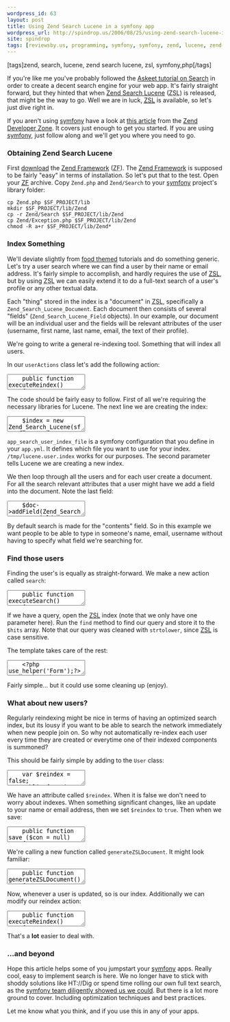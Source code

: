 ```yaml
---
wordpress_id: 63
layout: post
title: Using Zend Search Lucene in a symfony app
wordpress_url: http://spindrop.us/2006/08/25/using-zend-search-lucene-in-a-symfony-app/
site: spindrop
tags: [reviewsby.us, programming, symfony, symfony, zend, lucene, zend-search-lucene, php, search]
---
```

[tags]zend, search, lucene, zend search lucene, zsl, symfony,php[/tags]

[a21]: http://symfony-project.com/askeet/21
[zsl]: http://framework.zend.com/manual/en/zend.search.html
[symfony]: http://symfony-project.com/
[zdz1]: http://devzone.zend.com/node/view/id/91 "Roll Your Own Search Engine with Zend_Search_Lucene"
[zdz]: http://devzone.zend.com/
[dl]: http://framework.zend.com/download "Zend Framework Download"
[zf]: http://framework.zend.com/
[srbu]: http://spindrop.us/category/reviewsbyus "ReviewsBy.Us category of Spindrop"

If you're like me you've probably followed the [Askeet tutorial on Search][a21] in order to create a decent search engine for your web app.  It's fairly straight forward, but they hinted that when [Zend Search Lucene][zsl] (<acronym title="Zend Search Lucene">ZSL</acronym>) is released, that might be the way to go.  Well we are in luck, [<acronym title="Zend Search Lucene">ZSL</acronym>][zsl] is available, so let's just dive right in.





<!--more-->

[a21]: http://symfony-project.com/askeet/21
[zsl]: http://framework.zend.com/manual/en/zend.search.html
[symfony]: http://symfony-project.com/
[zdz1]: http://devzone.zend.com/node/view/id/91 "Roll Your Own Search Engine with Zend_Search_Lucene"
[zdz]: http://devzone.zend.com/
[dl]: http://framework.zend.com/download "Zend Framework Download"
[zf]: http://framework.zend.com/
[srbu]: http://spindrop.us/category/reviewsbyus "ReviewsBy.Us category of Spindrop"

If you aren't using [symfony] have a look at [this article][zdz1] from the [Zend Developer Zone][zdz].  It covers just enough to get you started.  If you are using [symfony], just follow along and we'll get you where you need to go.

### Obtaining Zend Search Lucene

First [download][dl] the [Zend Framework][zf] (<acronym title="Zend Developer Framework">ZF</acronym>).  The [Zend Framework][zf]  is supposed to be fairly "easy" in terms of installation.  So let's put that to the test.  Open your [<acronym title="Zend Developer Framework">ZF</acronym>][zf] archive.  Copy `Zend.php` and `Zend/Search` to your [symfony] project's library folder:

	cp Zend.php $SF_PROJECT/lib              
	mkdir $SF_PROJECT/lib/Zend
	cp -r Zend/Search $SF_PROJECT/lib/Zend
	cp Zend/Exception.php $SF_PROJECT/lib/Zend                 
	chmod -R a+r $SF_PROJECT/lib/Zend*


### Index Something

We'll deviate slightly from [food themed][srbu] tutorials and do something generic.  Let's try a user search where we can find a user by their name or email address.  It's fairly simple to accomplish, and hardly requires the use of [<acronym title="Zend Search Lucene">ZSL</acronym>][zsl], but by using <acronym title="Zend Search Lucene">ZSL</acronym> we can easily extend it to do a full-text search of a user's profile or any other textual data.

Each "thing" stored in the index is a "document" in <acronym title="Zend Search Lucene">ZSL</acronym>, specifically a `Zend_Search_Lucene_Document`.  Each document then consists of several "fields" (`Zend_Search_Lucene_Field` objects).  In our example, our document will be an individual user and the fields will be relevant attributes of the user (username, first name, last name, email, the text of their profile).

We're going to write a general re-indexing tool.  Something that will index all users.  

In our `userActions` class let's add the following action:

<div><textarea name="code" class="php">
	public function executeReindex()
	{
		require_once 'Zend/Search/Lucene.php';
		$index = new Zend_Search_Lucene(sfConfig::get('app_search_user_index_file'),true);
		
		$users = UserPeer::doSelect(new Criteria());
		foreach ($users AS $user)
		{
			$doc = new Zend_Search_Lucene_Document();
			$doc->addField(Zend_Search_Lucene_Field::Keyword('id', $user->getId()));
			$doc->addField(Zend_Search_Lucene_Field::Keyword('username', $user->getUsername()));
			$doc->addField(Zend_Search_Lucene_Field::Keyword('email', $user->getEmail()));
			$doc->addField(Zend_Search_Lucene_Field::Text('firstname', $user->getFirstname()));
			$doc->addField(Zend_Search_Lucene_Field::Text('lastname', $user->getLastname()));
			$doc->addField(Zend_Search_Lucene_Field::Unstored('contents', "{$user->getEmail()} {$user->getFirstname()} {$user->getLastname()} {$user->getUsername()}"));
			$index->addDocument($doc);
		}
		
		$index->commit();
	}
</textarea></div>

The code should be fairly easy to follow.  First of all we're requiring the necessary libraries for Lucene.  The next line we are creating the index:

<div><textarea name="code" class="php">
	$index = new Zend_Search_Lucene(sfConfig::get('app_search_user_index_file'),true);
</textarea></div>

`app_search_user_index_file` is a symfony configuration that you define in your `app.yml`.  It defines which file you want to use for your index.  `/tmp/lucene.user.index` works for our purposes.   The second parameter tells Lucene we are creating a new index.

We then loop through all the users and for each user create a document.  For all the search relevant attributes that a user might have we add a field into the document.  Note the last field:

<div><textarea name="code" class="php">
	$doc->addField(Zend_Search_Lucene_Field::Unstored('contents', "{$user->getEmail()} {$user->getFirstname()} {$user->getLastname()} {$user->getUsername()}"));
</textarea></div>

By default search is made for the "contents" field.  So in this example we want people to be able to type in someone's name, email, username without having to specify what field we're searching for.

### Find those users

Finding the user's is equally as straight-forward.  We make a new action called `search`:

<div><textarea name="code" class="php">
	public function executeSearch()
	{
		require_once('Zend/Search/Lucene.php');
		$query = $this->getRequestParameter('q');
	
		$this->getResponse()->setTitle('Search for \'' . $query . '\' &laquo; ' . sfConfig::get('app_title'), true);
	
		$hits = array();
	
		if ($query)
		{
			$index = new Zend_Search_Lucene(sfConfig::get('app_search_user_index_file'));
			$hits = $index->find(strtolower($query));
		}
		$this->hits = $hits;
	}

The magic happens in our `if` statement:

	if ($query)
	{
		$index = new Zend_Search_Lucene(sfConfig::get('app_search_user_index_file'));
		$hits = $index->find(strtolower($query));
	}
</textarea></div>

If we have a query, open the [ZSL] index (note that we only have one parameter here).  Run the `find` method to find our query and store it to the `$hits` array.  Note that our query was cleaned with `strtolower`, since [ZSL] is case sensitive.

The template takes care of the rest:

<div><textarea name="code" class="php">
	<?php use_helper('Form');?>
	<?php echo form_tag('@search_users') ?>
	<?php echo input_tag('q'); ?>
	<?php echo submit_tag() ?>
	</form>
	<?php foreach ($hits as $hit): ?>
	  <?php echo $hit->score ?>
	  <?php echo $hit->firstname ?>
	  <?php echo $hit->lastname ?>
	  <?php echo $hit->email ?>
	<?php endforeach ?>
</textarea></div>

Fairly simple... but it could use some cleaning up (enjoy).

### What about new users?	

Regularly reindexing might be nice in terms of having an optimized search index, but its lousy if you want to be able to search the network immediately when new people join on.  So why not automatically re-index each user every time they are created or everytime one of their indexed components is summoned?

This should be fairly simple by adding to the `User` class:

<div><textarea name="code" class="php">
	var $reindex = false;
	public function setUsername ( $v )
	{
		parent::setUsername($v);
		$this->reindex = true;
	}
	public function setFirstname ( $v )
	{
		parent::setFirstname($v);
		$this->reindex = true;
	}
	public function setLastname ( $v )
	{
		parent::setLastname($v);
		$this->reindex = true;
	}
	public function setEmail ( $v )
	{
		parent::setEmail($v);
		$this->reindex = true;
	}
</textarea></div>

We have an attribute called `$reindex`.  When it is false we don't need to worry about indexes.  When something significant changes, like an update to your name or email address, then we set `$reindex` to `true`.  Then when we save:

<div><textarea name="code" class="php">
	public function save ($con = null)
	{
		parent::save($con);
		if ($this->reindex) {
			require_once 'Zend/Search/Lucene.php';
			$index = new Zend_Search_Lucene(sfConfig::get('app_search_user_index_file'));
			// first find any references to this user and delete them
			$hits = $index->find('id:'. $this->getId());
			foreach ($hits AS $hit) {
				$index->delete($hit->id);
			}
		
			$doc = $this->generateZSLDocument();
			$index->addDocument($doc);
			$index->commit();
		}
	}
</textarea></div>

We're calling a new function called `generateZSLDocument`.  It might look familiar:

<div><textarea name="code" class="php">
	public function generateZSLDocument()
	{
	
		require_once 'Zend/Search/Lucene.php';
		$doc = new Zend_Search_Lucene_Document();
		$doc->addField(Zend_Search_Lucene_Field::Keyword('id', $this->getId()));
		$doc->addField(Zend_Search_Lucene_Field::Keyword('username', $this->getUsername()));
		$doc->addField(Zend_Search_Lucene_Field::Keyword('email', $this->getEmail()));
		$doc->addField(Zend_Search_Lucene_Field::Text('firstname', $this->getFirstname()));
		$doc->addField(Zend_Search_Lucene_Field::Text('lastname', $this->getLastname()));
		$doc->addField(Zend_Search_Lucene_Field::Unstored('contents', "{$this->getEmail()} {$this->getFirstname()} {$this->getLastname()} {$this->getUsername()}"));
		return $doc;
	}
</textarea></div>

Now, whenever a user is updated, so is our index.  Additionally we can modify our reindex action:

<div><textarea name="code" class="php">
	public function executeReindex()
	{
		require_once('Zend/Search/Lucene.php');
		$index = new Zend_Search_Lucene(sfConfig::get('app_search_user_index_file'),true);
		
		$users = UserPeer::doSelect(new Criteria());
		foreach ($users AS $user)
		{
			
			$index->addDocument($user->generateZSLDocument);
		}
		
		$index->commit();
	}
</textarea></div>

That's a **lot** easier to deal with.


### ...and beyond

Hope this article helps some of you jumpstart your [symfony] apps.  Really cool, easy to implement search is here.  We no longer have to stick with shoddy solutions like HT://Dig or spend time rolling our own full text search, as the [symfony team diligently showed us we could][a21].  But there is a lot more ground to cover.  Including optimization techniques and best practices.

Let me know what you think, and if you use this in any of your apps.


